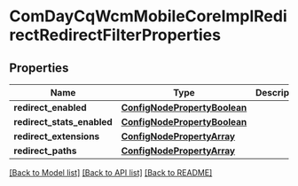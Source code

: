 # ComDayCqWcmMobileCoreImplRedirectRedirectFilterProperties

## Properties
Name | Type | Description | Notes
------------ | ------------- | ------------- | -------------
**redirect_enabled** | [**ConfigNodePropertyBoolean**](ConfigNodePropertyBoolean.md) |  | [optional] 
**redirect_stats_enabled** | [**ConfigNodePropertyBoolean**](ConfigNodePropertyBoolean.md) |  | [optional] 
**redirect_extensions** | [**ConfigNodePropertyArray**](ConfigNodePropertyArray.md) |  | [optional] 
**redirect_paths** | [**ConfigNodePropertyArray**](ConfigNodePropertyArray.md) |  | [optional] 

[[Back to Model list]](../README.md#documentation-for-models) [[Back to API list]](../README.md#documentation-for-api-endpoints) [[Back to README]](../README.md)


